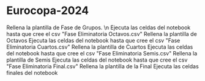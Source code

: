 # Eurocopa-2024

Rellena la plantilla de Fase de Grupos. \n
Ejecuta las celdas del notebook hasta que cree el csv "Fase Eliminatoria Octavos.csv"
Rellena la plantilla de Octavos
Ejecuta las celdas del notebook hasta que cree el csv "Fase Eliminatoria Cuartos.csv"
Rellena la plantilla de Cuartos
Ejecuta las celdas del notebook hasta que cree el csv "Fase Eliminatoria Semis.csv"
Rellena la plantilla de Semis
Ejecuta las celdas del notebook hasta que cree el csv "Fase Eliminatoria Final.csv"
Rellena la plantilla de la Final
Ejecuta las celdas finales del notebook
